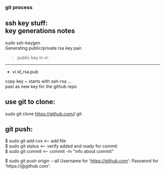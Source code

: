 ### git process  

ssh key stuff:  
key generations notes  
---------------------
sudo ssh-keygen  
Generating public/private rsa key pair.  


> public key in vi:  
---------------------     
- vi id_rsa.pub  


copy key ~ starts with ssh-rsa ...  
past as new key for the github repo  






use git to clone:  
----------------  
 sudo git clone https://github.com/<x>/<x>.git  

git push:  
--------  
$ sudo git add cvx   <-- add file  
$ sudo git status    <-- verify added and ready for commit  
$ sudo git commit    <-- commit -m "info about commit"  
 
$ sudo git push origin --all
Username for 'https://github.com': <x>
Password for 'https://<x>@github.com': <token>
